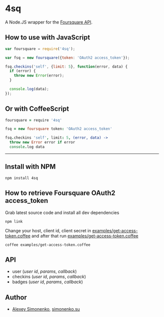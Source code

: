 # 4sq

A Node.JS wrapper for the [Foursquare API](https://developer.foursquare.com/overview/).

How to use with JavaScript
--------------------------

```javascript
var foursquare = require('4sq');

var fsq = new foursquare({token: 'OAuth2 access_token'});

fsq.checkins('self', {limit: 5}, function(error, data) {
  if (error) {
    throw new Error(error);
  }

  console.log(data);
});
```

Or with CoffeeScript
--------------------

```coffeescript
foursquare = require '4sq'

fsq = new foursquare token: 'OAuth2 access_token'

fsq.checkins 'self', limit: 5, (error, data) ->
  throw new Error error if error
  console.log data
```

----------------

Install with NPM
----------------

	npm install 4sq

How to retrieve Foursquare OAuth2 access_token
----------------------------------------------

Grab latest source code and install all dev dependencies

	npm link

Change your host, client id, client secret in [examples/get-access-token.coffee](http://github.com/meritt/node-4sq/blob/master/examples/get-access-token.coffee) and after that run [examples/get-access-token.coffee](http://github.com/meritt/node-4sq/blob/master/examples/get-access-token.coffee)

	coffee examples/get-access-token.coffee

API
---

* user (*user id*, *params*, *callback*)
* checkins (*user id*, *params*, *callback*)
* badges (*user id*, *params*, *callback*)

Author
------

* [Alexey Simonenko](mailto:alexey@simonenko.su), [simonenko.su](http://simonenko.su)